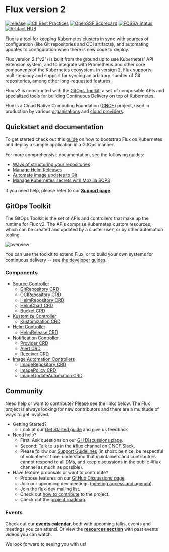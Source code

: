# Flux version 2

[![release](https://img.shields.io/github/release/fluxcd/flux2/all.svg)](https://github.com/fluxcd/flux2/releases)
[![CII Best Practices](https://bestpractices.coreinfrastructure.org/projects/4782/badge)](https://bestpractices.coreinfrastructure.org/projects/4782)
[![OpenSSF Scorecard](https://api.securityscorecards.dev/projects/github.com/fluxcd/flux2/badge)](https://api.securityscorecards.dev/projects/github.com/fluxcd/flux2)
[![FOSSA Status](https://app.fossa.com/api/projects/custom%2B162%2Fgithub.com%2Ffluxcd%2Fflux2.svg?type=shield)](https://app.fossa.com/projects/custom%2B162%2Fgithub.com%2Ffluxcd%2Fflux2?ref=badge_shield)
[![Artifact HUB](https://img.shields.io/endpoint?url=https://artifacthub.io/badge/repository/flux2)](https://artifacthub.io/packages/helm/fluxcd-community/flux2)

Flux is a tool for keeping Kubernetes clusters in sync with sources of
configuration (like Git repositories and OCI artifacts),
and automating updates to configuration when there is new code to deploy.

Flux version 2 ("v2") is built from the ground up to use Kubernetes'
API extension system, and to integrate with Prometheus and other core
components of the Kubernetes ecosystem. In version 2, Flux supports
multi-tenancy and support for syncing an arbitrary number of Git
repositories, among other long-requested features.

Flux v2 is constructed with the [GitOps Toolkit](#gitops-toolkit), a
set of composable APIs and specialized tools for building Continuous
Delivery on top of Kubernetes.

Flux is a Cloud Native Computing Foundation ([CNCF](https://www.cncf.io/)) project, used in
production by various [organisations](https://fluxcd.io/adopters) and [cloud providers](https://fluxcd.io/ecosystem).

## Quickstart and documentation

To get started check out this [guide](https://fluxcd.io/flux/get-started/)
on how to bootstrap Flux on Kubernetes and deploy a sample application in a GitOps manner.

For more comprehensive documentation, see the following guides:
- [Ways of structuring your repositories](https://fluxcd.io/flux/guides/repository-structure/)
- [Manage Helm Releases](https://fluxcd.io/flux/guides/helmreleases/)
- [Automate image updates to Git](https://fluxcd.io/flux/guides/image-update/)  
- [Manage Kubernetes secrets with Mozilla SOPS](https://fluxcd.io/flux/guides/mozilla-sops/)  

If you need help, please refer to our **[Support page](https://fluxcd.io/support/)**.

## GitOps Toolkit

The GitOps Toolkit is the set of APIs and controllers that make up the
runtime for Flux v2. The APIs comprise Kubernetes custom resources,
which can be created and updated by a cluster user, or by other
automation tooling.

![overview](docs/_files/gitops-toolkit.png)

You can use the toolkit to extend Flux, or to build your own systems
for continuous delivery -- see [the developer
guides](https://fluxcd.io/flux/gitops-toolkit/source-watcher/).

### Components

- [Source Controller](https://fluxcd.io/flux/components/source/)
    - [GitRepository CRD](https://fluxcd.io/flux/components/source/gitrepositories/)
    - [OCIRepository CRD](https://fluxcd.io/flux/components/source/ocirepositories/)
    - [HelmRepository CRD](https://fluxcd.io/flux/components/source/helmrepositories/)
    - [HelmChart CRD](https://fluxcd.io/flux/components/source/helmcharts/)
    - [Bucket CRD](https://fluxcd.io/flux/components/source/buckets/)
- [Kustomize Controller](https://fluxcd.io/flux/components/kustomize/)
    - [Kustomization CRD](https://fluxcd.io/flux/components/kustomize/kustomization/)
- [Helm Controller](https://fluxcd.io/flux/components/helm/)
    - [HelmRelease CRD](https://fluxcd.io/flux/components/helm/helmreleases/)
- [Notification Controller](https://fluxcd.io/flux/components/notification/)
    - [Provider CRD](https://fluxcd.io/flux/components/notification/provider/)
    - [Alert CRD](https://fluxcd.io/flux/components/notification/alert/)
    - [Receiver CRD](https://fluxcd.io/flux/components/notification/receiver/)
- [Image Automation Controllers](https://fluxcd.io/flux/components/image/)
  - [ImageRepository CRD](https://fluxcd.io/flux/components/image/imagerepositories/)
  - [ImagePolicy CRD](https://fluxcd.io/flux/components/image/imagepolicies/)
  - [ImageUpdateAutomation CRD](https://fluxcd.io/flux/components/image/imageupdateautomations/)
  
## Community

Need help or want to contribute? Please see the links below. The Flux project is always looking for
new contributors and there are a multitude of ways to get involved.

- Getting Started?
    - Look at our [Get Started guide](https://fluxcd.io/flux/get-started/) and give us feedback
- Need help?
    - First: Ask questions on our [GH Discussions page](https://github.com/fluxcd/flux2/discussions).
    - Second: Talk to us in the #flux channel on [CNCF Slack](https://slack.cncf.io/).
    - Please follow our [Support Guidelines](https://fluxcd.io/support/)
      (in short: be nice, be respectful of volunteers' time, understand that maintainers and
      contributors cannot respond to all DMs, and keep discussions in the public #flux channel as much as possible).
- Have feature proposals or want to contribute?
    - Propose features on our [GitHub Discussions page](https://github.com/fluxcd/flux2/discussions).
    - Join our upcoming dev meetings ([meeting access and agenda](https://docs.google.com/document/d/1l_M0om0qUEN_NNiGgpqJ2tvsF2iioHkaARDeh6b70B0/view)).
    - [Join the flux-dev mailing list](https://lists.cncf.io/g/cncf-flux-dev).
    - Check out [how to contribute](CONTRIBUTING.md) to the project.
    - Check out the [project roadmap](https://fluxcd.io/roadmap/).

### Events

Check out our **[events calendar](https://fluxcd.io/#calendar)**,
both with upcoming talks, events and meetings you can attend.
Or view the **[resources section](https://fluxcd.io/resources)**
with past events videos you can watch.

We look forward to seeing you with us!
